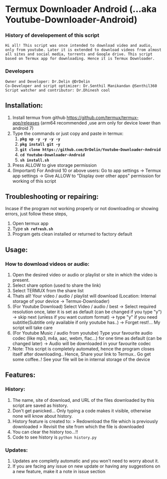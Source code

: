 # Termux Downloader Android (...aka Youtube-Downloader-Android)
  ### History of developement of this script
    Hi all! This script was once intended to download video and audio, only from youtube. Later it is extended to download videos from almost all sites and social media, torrents and Google drive. This script based on Termux app for downloading. Hence it is Termux Downloader.
  
  ### Developers
    Owner and Developer: Dr.Delin @DrDelin
    Co-Developer and script optimizer: Dr.Senthil Manikandan @Senthil360
    Script watcher and contributor: Dr.Dhinesh cool

## Installation:
  1. Install termux from github https://github.com/termux/termux-app/releases
     (arm64 recommended ,use arm only for device lower than android 7)
  2. Type the commands or just copy and paste in termux:
        1) **`pkg up -y -y -y -y`**
        2) **`pkg install git -y`**
        3) **`git clone https://github.com/DrDelin/Youtube-Downloader-Android`**
        4) **`cd Youtube-Downloader-Android`**
        5) **`sh install.sh`**
  3. Press ALLOW to give storage permission
  4. (Important) For Android 10 or above users: Go to app settings -> Termux app settings -> Give ALLOW to "Display over other apps" permission for working of this script 

 ## Troubleshooting or repairing:
  Incase if the program not working properly or not downloading or showing errors, just follow these steps,
  1. Open termux app
  2. Type **`sh refresh.sh`**
  3. Program gets clean installed or returned to factory default

## Usage:
  ### How to download videos or audio:
  1. Open the desired video or audio or playlist or site in which the video is present.
  2. Select share option (used to share the link)
  3. Select TERMUX from the share list
  4. Thats all! Your video / audio / playlist will download (Location: Internal storage of your device -> Termux-Downloader)
  5. (For Youtube Download) Select Video / audio / best -> Select required resolution once, later it is set as default (can be changed if you type "y") -> skip next (unless if you want custom format) -> type "y" if you need subtitle(Subtitle only available if only youtube has..) -> Forget rest!... My script will take care
  6. (For Youtube Music / audio from youtube) Type your favourite audio codec (like mp3, m4a, aac, webm, flac...) for one time as default (can be changed later) -> Audio will be downloaded in your favourite codec
  7. Note: This script is completely automated, hence the program closes itself after downloading.. Hence, Share your link to Termux.. Go get some coffee..! See your file will be in internal storage of the device 
  

## Features:
  ### History:
  1. The name, site of download, and URL of the files downloaded by this script are saved as history. 
  2. Don't get panicked... Only typing a code makes it visible, otherwise none will know about history.
  3. History feature is created to:
    > Redownload the file which is previously downloaded
    > Revisit the site from which the file is downloaded
  4. You can clear the history too...!!
  5. Code to see history is `python history.py`

  ### Updates:
  1. Updates are completly automatic and you won't need to worry about it.
  2. If you are facing any issue on new update or having any suggestions on a new feature, make it a note in issue section 